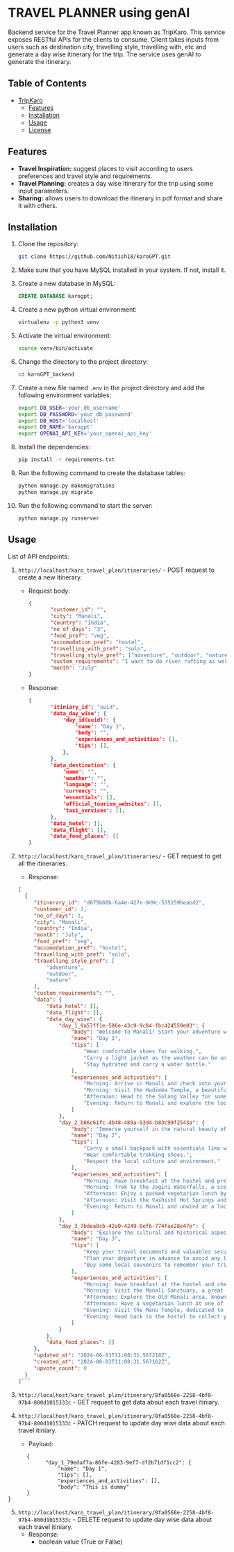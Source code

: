 # TRAVEL PLANNER using genAI

Backend service for the Travel Planner app known as TripKaro. This service exposes
RESTful APIs for the clients to consume. Client takes inputs from users such as destination city, travelling style, travelling with, etc
and generate a day wise itinerary for the trip. The service uses genAI to generate the itinerary.

## Table of Contents

- [TripKaro](#project-name)
  - [Features](#features)
  - [Installation](#installation)
  - [Usage](#usage)
  - [License](#license)

## Features

- **Travel Inspiration:** suggest places to visit according to users preferences and travel style and requirements.
- **Travel Planning:** creates a day wise itinerary for the trip using some input parameters.
- **Sharing:** allows users to download the itinerary in pdf format and share it with others.

## Installation

1. Clone the repository:
   ```sh
   git clone https://github.com/Nitish18/karoGPT.git
    ```
   
2. Make sure that you have MySQL installed in your system. If not, install it.

3. Create a new database in MySQL:
    ```sql
    CREATE DATABASE karogpt;
    ```
4. Create a new python virtual environment:
    ```sh
    virtualenv -p python3 venv
    ```

5. Activate the virtual environment:
    ```sh
    source venv/bin/activate
    ```
6. Change the directory to the project directory:
    ```sh
    cd karoGPT_backend
    ```
7. Create a new file named `.env` in the project directory and add the following environment variables:
    ```sh
    export DB_USER='your_db_username'
    export DB_PASSWORD='your_db_password'
    export DB_HOST='localhost'
    export DB_NAME='karogpt'
    export OPENAI_API_KEY='your_openai_api_key'
   ```
8. Install the dependencies:
    ```sh
    pip install -r requirements.txt
    ```

9. Run the following command to create the database tables:
    ```sh
    python manage.py makemigrations
    python manage.py migrate
   ```   

10. Run the following command to start the server:
    ```
    python manage.py runserver
    ```
   
## Usage
List of API endpoints:

1. `http://localhost/karo_travel_plan/itineraries/` - POST request to create a new itinerary.
   - Request body:
     ```json
     {
            "customer_id": "",
            "city": "Manali",
            "country": "India",
            "no_of_days": "3",
            "food_pref": "veg",
            "accomodation_pref": "hostel",
            "travelling_with_pref": "solo",
            "travelling_style_pref": ["adventure", "outdoor", "nature"],
            "custom_requirements": "I want to do river rafting as well.",
            "month": "July"
     }
     ```
   - Response:
     ```json
     {
            'itiniary_id': "uuid",
            'data_day_wise': {
                'day_id(uuid)': {
                    'name': "Day 1",
                    'body': "",
                    'experiences_and_activities': [],
                    'tips': [],
                },
            },
            'data_destination': {
                'name': "",
                'weather': "",
                'language': "",
                'currency': "",
                'essentials': [],
                'official_tourism_websites': [],
                'taxi_services': [],
            },
            'data_hotel': [],
            'data_flight': [],
            'data_food_places': []
     }
     ```
2. `http://localhost/karo_travel_plan/itineraries/` - GET request to get all the itineraries.
   - Response:
   ```json
   [
     {
        "itinerary_id": "d675b60b-6a4e-427e-9d0c-535159beabd2",
        "customer_id": 1,
        "no_of_days": 3,
        "city": "Manali",
        "country": "India",
        "month": "July",
        "food_pref": "veg",
        "accomodation_pref": "hostel",
        "travelling_with_pref": "solo",
        "travelling_style_pref": [
            "adventure",
            "outdoor",
            "nature"
        ],
        "custom_requirements": "",
        "data": {
            "data_hotel": [],
            "data_flight": [],
            "data_day_wise": {
                "day_1_9a57ff1e-586e-43c9-9c84-fbc424559e03": {
                    "body": "Welcome to Manali! Start your adventure with a mix of nature and outdoor activities.",
                    "name": "Day 1",
                    "tips": [
                        "Wear comfortable shoes for walking.",
                        "Carry a light jacket as the weather can be unpredictable.",
                        "Stay hydrated and carry a water bottle."
                    ],
                    "experiences_and_activities": [
                        "Morning: Arrive in Manali and check into your hostel. Freshen up and have a hearty vegetarian breakfast.",
                        "Morning: Visit the Hadimba Temple, a beautiful and serene spot surrounded by cedar forests.",
                        "Afternoon: Head to the Solang Valley for some adventure sports like paragliding and zorbing.",
                        "Evening: Return to Manali and explore the local market. Enjoy a vegetarian dinner at a local restaurant."
                    ]
                },
                "day_2_b66c61fc-4b48-489a-93d4-b83c99f2543a": {
                    "body": "Immerse yourself in the natural beauty of Manali with a mix of trekking and sightseeing.",
                    "name": "Day 2",
                    "tips": [
                        "Carry a small backpack with essentials like water, snacks, and a first-aid kit.",
                        "Wear comfortable trekking shoes.",
                        "Respect the local culture and environment."
                    ],
                    "experiences_and_activities": [
                        "Morning: Have breakfast at the hostel and prepare for a day of trekking.",
                        "Morning: Trek to the Jogini Waterfalls, a scenic trek that offers stunning views of the valley.",
                        "Afternoon: Enjoy a packed vegetarian lunch by the waterfalls.",
                        "Afternoon: Visit the Vashisht Hot Springs and take a relaxing dip in the natural hot water.",
                        "Evening: Return to Manali and unwind at a local café with some light snacks and tea."
                    ]
                },
                "day_3_7bdea8cb-42a0-4249-8ef6-774fae28e47e": {
                    "body": "Explore the cultural and historical aspects of Manali before heading back.",
                    "name": "Day 3",
                    "tips": [
                        "Keep your travel documents and valuables secure.",
                        "Plan your departure in advance to avoid any last-minute rush.",
                        "Buy some local souvenirs to remember your trip."
                    ],
                    "experiences_and_activities": [
                        "Morning: Have breakfast at the hostel and check out.",
                        "Morning: Visit the Manali Sanctuary, a great place for nature lovers and wildlife enthusiasts.",
                        "Afternoon: Explore the Old Manali area, known for its quaint cafes and shops.",
                        "Afternoon: Have a vegetarian lunch at one of the local cafes.",
                        "Evening: Visit the Manu Temple, dedicated to the sage Manu, and soak in the spiritual vibes.",
                        "Evening: Head back to the hostel to collect your luggage and prepare for departure."
                    ]
                }
            },
            "data_food_places": []
        },
        "updated_at": "2024-06-03T11:08:31.567218Z",
        "created_at": "2024-06-03T11:08:31.567162Z",
        "upvote_count": 0
     }
   ]```

3. `http://localhost/karo_travel_plan/itinerary/8fa0568e-2258-4bf8-97b4-800d1015333c` - GET request to get data about each travel itiniary.


4. `http://localhost/karo_travel_plan/itinerary/8fa0568e-2258-4bf8-97b4-800d1015333c` - PATCH request to update day wise data about each travel itiniary.
    - Payload:
```
      {
            "day_1_79edaf7a-86fe-4283-9ef7-df2b71df1cc2": {
                "name": "Day 1",
                "tips": [],
                "experiences_and_activities": [],
                "body": "This is dummy"
      }
}   
```

5. `http://localhost/karo_travel_plan/itinerary/8fa0568e-2258-4bf8-97b4-800d1015333c` - DELETE request to update day wise data about each travel itiniary.
    - Response:
      - boolean value (True or False)
